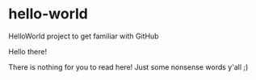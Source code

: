 # hello-world
HelloWorld project to get familiar with GitHub

Hello there! 

There is nothing for you to read here!
Just some nonsense words y'all ;)

